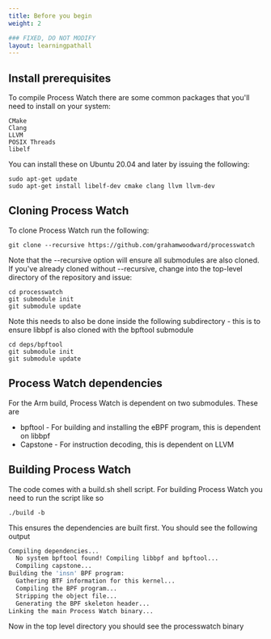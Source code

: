 ```yaml
---
title: Before you begin
weight: 2

### FIXED, DO NOT MODIFY
layout: learningpathall
---
```


## Install prerequisites
To compile Process Watch there are some common packages that you'll need to install on your system:
```output
CMake
Clang
LLVM
POSIX Threads
libelf
```
You can install these on Ubuntu 20.04 and later by issuing the following:
```console
sudo apt-get update
sudo apt-get install libelf-dev cmake clang llvm llvm-dev
```

## Cloning Process Watch
To clone Process Watch run the following:
```console
git clone --recursive https://github.com/grahamwoodward/processwatch
```

Note that the --recursive option will ensure all submodules are also cloned. If you've already cloned without --recursive, change into the top-level directory of the repository and issue:
```console
cd processwatch
git submodule init
git submodule update
```

Note this needs to also be done inside the following subdirectory - this is to ensure libbpf is also cloned with the bpftool submodule
```console
cd deps/bpftool
git submodule init
git submodule update
```

## Process Watch dependencies
For the Arm build, Process Watch is dependent on two submodules. These are
* bpftool - For building and installing the eBPF program, this is dependent on libbpf
* Capstone - For instruction decoding, this is dependent on LLVM

## Building Process Watch
The code comes with a build.sh shell script. For building Process Watch you need to run the script like so
```console
./build -b
```

This ensures the dependencies are built first. You should see the following output
```bash
Compiling dependencies...
  No system bpftool found! Compiling libbpf and bpftool...
  Compiling capstone...
Building the 'insn' BPF program:
  Gathering BTF information for this kernel...
  Compiling the BPF program...
  Stripping the object file...
  Generating the BPF skeleton header...
Linking the main Process Watch binary...
```

Now in the top level directory you should see the processwatch binary
